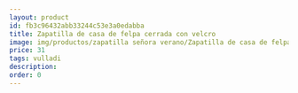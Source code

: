 ```yaml
---
layout: product
id: fb3c96432abb33244c53e3a0edabba
title: Zapatilla de casa de felpa cerrada con velcro 
image: img/productos/zapatilla señora verano/Zapatilla de casa de felpa cerrada con velcro =31=vulladi.webp
price: 31
tags: vulladi
description: 
order: 0
---
```

